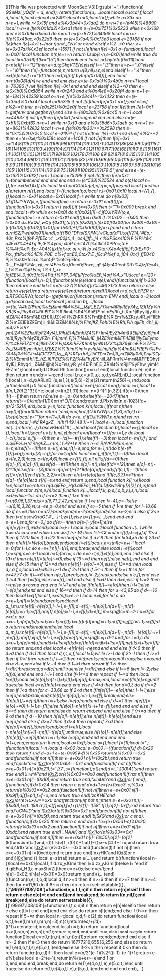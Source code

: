 ([[This file was protected with MoonSec V3]]):gsub('.+', (function(a) _GSeMzi_yQdjY = a; end)); return(function(u,...)local t;local o;local f;local d;local h;local c;local e=24915;local n=0;local l={};while n<335 do n=n+1;while n<0x15f and e%0x3b44<0x1da2 do n=n+1 e=(e*405)%48890 local r=n+e if(e%0x1da2)<0xed1 then e=(e-0x175)%0x5233 while n<0x168 and e%0xb9a<0x5cd do n=n+1 e=(e+872)%34368 local c=n+e if(e%0x45ac)<0x22d6 then e=(e+0x1a4)%0x73e3 local e=29368 if not l[e]then l[e]=0x1 t=(not t)and _ENV or t;end elseif e%2~=0 then e=(e+0x37a)%0x3ef local e=15571 if not l[e]then l[e]=0x1 o=function(l)local e=0x01 local function n(n)e=e+n return l:sub(e-n,e-0x01)end while true do local l=n(0x01)if(l=="\5")then break end local e=f.byte(n(0x01))local e=n(e)if l=="\2"then e=d.tgGhqVTE(e)elseif l=="\3"then e=e~="\0"elseif l=="\6"then t[e]=function(e,n)return u(8,nil,u,n,e)end elseif l=="\4"then e=t[e]elseif l=="\0"then e=t[e][n(f.byte(n(0x01)))];end local n=n(0x08)d[n]=e end end end else e=(e-0x1a0)%0x4b9c n=n+1 local e=76396 if not l[e]then l[e]=0x1 end end end elseif e%2~=0 then e=(e*0x1b0)%0x8854 while n<0x243 and e%0x41e8<0x20f4 do n=n+1 e=(e+184)%42959 local o=n+e if(e%0x2844)>=0x1422 then e=(e-0x35a)%0x5347 local e=95365 if not l[e]then l[e]=0x1 d={};end elseif e%2~=0 then e=(e*0x251)%0x2e0f local e=23758 if not l[e]then l[e]=0x1 t=getfenv and getfenv();end else e=(e*0x3ab)%0x8c45 n=n+1 local e=44937 if not l[e]then l[e]=0x1 f=string;end end end else e=(e-0xb1)%0xbf60 n=n+1 while n<0xf9 and e%0x35d6<0x1aeb do n=n+1 e=(e+863)%42632 local t=n+e if(e%0x4b30)>=0x2598 then e=(e*0x132)%0x3c9 local e=81074 if not l[e]then l[e]=0x1 end elseif e%2~=0 then e=(e+0xe)%0x158c local e=1408 if not l[e]then l[e]=0x1 c="\4\8\116\111\110\117\109\98\101\114\116\103\71\104\113\86\84\69\0\6\115\116\114\105\110\103\4\99\104\97\114\104\112\110\67\71\98\68\101\0\6\115\116\114\105\110\103\3\115\117\98\106\102\79\74\108\89\82\87\0\6\115\116\114\105\110\103\4\98\121\116\101\121\120\65\82\76\110\68\95\0\5\116\97\98\108\101\6\99\111\110\99\97\116\114\110\105\83\90\106\80\119\0\5\116\97\98\108\101\6\105\110\115\101\114\116\99\75\119\81\100\95\119\79\5";end else e=(e-0x162)%0x682f n=n+1 local e=75298 if not l[e]then l[e]=0x1 h=tonumber;end end end end end e=(e*538)%25524 end o(c);local n={};for e=0x0,0xff do local l=d.hpnCGbDe(e);n[e]=l;n[l]=e;end local function a(e)return n[e];end local f=(function(r,o)local c,l=0x01,0x10 local n={{},{},{}}local t=-0x01 local e=0x01 local f=r while true do n[0x03][d.jfOJlYRW(o,e,(function()e=c+e return e-0x01 end)())]=(function()t=t+0x01 return t end)()if t==(0x0f)then t=""l=0x000 break end end local t=#o while e<t+0x01 do n[0x02][l]=d.jfOJlYRW(o,e,(function()e=c+e return e-0x01 end)())l=l+0x01 if l%0x02==0x00 then l=0x00 d.cKwQd_wO(n[0x01],(a((((n[0x03][n[0x02][0x00]]or 0x00)*0x10)+(n[0x03][n[0x02][0x01]]or 0x00)+f)%0x100)));f=r+f;end end return d.rniSZjPw(n[0x01])end);o(f(150,"DFts(SKfWUwCk;*dKd"));o(f(214,"#Eo;: 40t_Pxc%jfoP PfEEc::4 _:x00j)t:;4 _oc4jjff:;;j4 x %xPScx4l0%P %PH:&4 o4Ex0%4+4Eg lE;:E%4yoo; otoP c;i:*_:t47tj%ottxt:f0PPoc;foE %%4ft%cPj;Eo: 404%_tjx)fof:oo: oj >;:N jo x4%ta;:X4o4ctfjt!j;P;0tExP0-Po;;:fttPxc%S4E% P0E_c%+f;ot:E0;0tcx7:E ;f8c;P%ef o;:j04_0c4j_fjE040_ Pj%%s0:Hfcoxc:%xr4;P %otcEj:Elox 0t__Pc4jf*_:E4c_xjt_cct4Et:xKcxf0o_:x0;Poxoj_qP;j4I;c40fcot:_0tPt%4jzf0;x4x_j_f%%xo%j0 _Ecoj 1%:t f_xx fofEEt4_0;:j0c3fo%4Ptt:f%P5P;04EtjPfco%xEP;j4otf%4_x"));local e=(20+(function()local l,n=0,1;(function(e)e(e(e)and e(e))end)(function(e)if l>300 then return e end l=l+1 n=(n-427)%953 if(n%246)>123 then return e else return e(e(e))end return e(e(e))end)return n;end)())local r=d.cafLYPZR or d.RTSCQRWz;local p=(getfenv)or(function()return _ENV end);local o=3;local g=1;local a=4;local t=2;local function b(_,...)local s=f(e,"A4hZRFIm_)%yEj&imhjIR4%E4__I&jF_EZ)Fi%m4jRjyREyX4y_IZ)j1Zy%h&RIj&mjiIhyR4i_%RhEiZ%%RiRm4j%R4%9hE)FimImEyRh_h,&mRjiRyyiij)y.IIiI)hIZ&%)4R&mF&E)ZH)&jJZ:)yR)%ZhRRI&%FmEjhE%RiEm%&ZRzy_4R_yiFIIEhZI%mEEIE&ZREm)ii_4i&IIEIZ&)4&%_hj%FImj#Z_FohI%E%Rh)Fih_qjiFh_4hi_ji)m4)_ZE%R?ym)iZ4%EZhh)FpFZ4yi4j_RihIIE)4jEmh)Z4%F<Im4jEyZh4m&&EIIjhZy)j9jm4mI&jRyyIh4&yZ&yFZh_F4jmmj_Fj%T4&_i&)iE_jj4ZE%mII&FF4EIj&_iijIyEiiFymoE_)%4FEE)Z4%4ijII&hZ&%_Ei)4&&IREZ&Im&lymI&GZX%j4IZ&jihmFiE%ZF% 7y_R&4REymhh)ai_IZE&Z%%Rtim%imI>yyhI)4iiImjhZjy%4Im&&)FREFh%)FvG)4&jR4%E4m__&jF)EZZF))o__Rj%RFysh4_IihFEEmZm)j8_mZjiR)yR4i)EnyISEyZI%I/Emm&hFiE_hZ_ii)IFEiZ%%FZf_%&IFhyEh_)hiiI_&FRm%)4mmi&&FFEQhy)I4yIEj_Rhyq4__Z&&F)jjhi)%qFmsjyR_y44E)FihFjE_ZR)&t%mRjiF%yFhw_yimI4EEZm");local n=0;d.DfKwlrRh(function()n=n+1 end)local function e(l,e)if e then return n end;n=l+n;end local l,n,c=u(0,u,e,s,d.yxARLnD_);local function f()local l,n=d.yxARLnD_(s,e(1,3),e(5,6)+2);e(2);return(n*256)+l;end;local j=true;local j=0 local function m()local e=n();local n=n();local o=1;local t=(l(n,1,20)*(2^32))+e;local e=l(n,21,31);local n=((-1)^l(n,32));if(e==0)then if(t==j)then return n*0;else e=1;o=0;end;elseif(e==2047)then return(t==0)and(n*(1/0))or(n*(0/0));end;return d.PIxtvIix(n,e-1023)*(o+(t/(2^52)));end;local y=n;local function k(n)local l;if(not n)then n=y();if(n==0)then return'';end;end;l=d.jfOJlYRW(s,e(1,3),e(5,6)+n-1);e(n)local e=""for n=(1+j),#l do e=e..d.jfOJlYRW(l,n,n)end return e;end;local j=#d.RAgkZ__n(h('\49.\48'))~=1 local e=n;local function ee(...)return{...},d.ascvKHoO('#',...)end local function b()local e={};local s={};local h={};local u={s,h,nil,e};local e=n()local r={}for t=1,e do local l=c();local e;if(l==0)then e=(c()~=#{});elseif(l==3)then local n=m();if j and d.qiEFoi_H(d.RAgkZ__n(n),'.(\48+)$')then n=d.iRAVPJMj(n);end e=n;elseif(l==1)then e=k();end;r[t]=e;end;for e=1,n()do h[e-(#{1})]=b();end;u[3]=c();for h=1,n()do local e=c();if(l(e,1,1)==0)then local d=l(e,2,3);local c=l(e,4,6);local e={f(),f(),nil,nil};if(d==0)then e[o]=f();e[a]=f();elseif(d==#{1})then e[o]=n();elseif(d==_[2])then e[o]=n()-(2^16)elseif(d==_[3])then e[o]=n()-(2^16)e[a]=f();end;if(l(c,1,1)==1)then e[t]=r[e[t]]end if(l(c,2,2)==1)then e[o]=r[e[o]]end if(l(c,3,3)==1)then e[a]=r[e[a]]end s[h]=e;end end;return u;end;local function k(l,n,e)local t=n;local t=e;return h(d.qiEFoi_H(d.qiEFoi_H(({d.DfKwlrRh(l)})[2],n),e))end local function z(m,e,h)local function k(...)local f,k,_,p,s,l,c,b,y,j,z,n;local e=0;while-1<e do if e<=2 then if 1>e then f=u(6,96,1,37,m);k=u(6,71,2,42,m);else if 1<e then l=-41;c=-1;else _=u(6,16,3,26,m);s=ee p=0;end end else if e>=5 then if 1<e then for l=10,68 do if e~=6 then n=u(7);break;end;e=-2;break;end;else e=-2;end else if 3<e then j=d.ascvKHoO('#',...)-1;z={};else b={};y={...};end end end e=e+1;end;for e=0,j do if(e>=_)then b[e-_]=y[e+1];else n[e]=y[e+1];end;end;local e=j-_+1 local e;local d;local function u(...)while true do end end while true do if l<-40 then l=l+42 end e=f[l];d=e[g];if 11<d then if 17<d then if d>20 then if d<22 then l=e[o];else if d>18 then for l=34,85 do if 23>d then n[e[t]]=h[e[o]];break;end;local l=e[t]local t,e=s(n[l](r(n,l+1,e[o])))c=e+l-1 local e=0;for l=l,c do e=e+1;n[l]=t[e];end;break;end;else local l=e[t]local t,e=s(n[l](r(n,l+1,e[o])))c=e+l-1 local e=0;for l=l,c do e=e+1;n[l]=t[e];end;end end else if 19>d then n[e[t]]=(e[o]~=0);else if 19~=d then n[e[t]]();else n[e[t]]();end end end else if d<15 then if 12>=d then n[e[t]]=(e[o]~=0);else if 13==d then local d,r,a,f,c;local l=0;while l>-1 do if 2<l then if 5<=l then if l>=1 then for e=47,77 do if l~=6 then n(c,f);break;end;l=-2;break;end;else n(c,f);end else if l<4 then f=d[a];else c=d[r];end end else if l<=0 then d=e;else if l~=2 then r=t;else a=o;end end end l=l+1 end else if(n[e[t]]~=e[a])then l=l+1;else l=e[o];end;end end else if 16<=d then if d>14 then for u=43,95 do if d~=16 then local l=e[t]local t,e=s(n[l](r(n,l+1,e[o])))c=e+l-1 local e=0;for l=l,c do e=e+1;n[l]=t[e];end;break;end;local d,_,j,m,u;n[e[t]]=h[e[o]];l=l+1;e=f[l];d=e[t];_=n[e[o]];n[d+1]=_;n[d]=_[e[a]];l=l+1;e=f[l];n(e[t],e[o]);l=l+1;e=f[l];d=e[t]j,m=s(n[d](r(n,d+1,e[o])))c=m+d-1 u=0;for e=d,c do u=u+1;n[e]=j[u];end;l=l+1;e=f[l];d=e[t]n[d]=n[d](r(n,d+1,c))l=l+1;e=f[l];n[e[t]]();l=l+1;e=f[l];do return end;break;end;else local d,_,m,j,u;n[e[t]]=h[e[o]];l=l+1;e=f[l];d=e[t];_=n[e[o]];n[d+1]=_;n[d]=_[e[a]];l=l+1;e=f[l];n(e[t],e[o]);l=l+1;e=f[l];d=e[t]m,j=s(n[d](r(n,d+1,e[o])))c=j+d-1 u=0;for e=d,c do u=u+1;n[e]=m[u];end;l=l+1;e=f[l];d=e[t]n[d]=n[d](r(n,d+1,c))l=l+1;e=f[l];n[e[t]]();l=l+1;e=f[l];do return end;end else local e=e[t]n[e]=n[e](r(n,e+1,c))end end end else if d<6 then if 3>d then if d<1 then local d,r,c,a,f;local l=0;while l>-1 do if 2>=l then if l>=1 then if 0<l then repeat if l~=2 then r=t;break;end;c=o;until true;else c=o;end else d=e;end else if l<=4 then if 1~=l then repeat if 3<l then f=d[r];break;end;a=d[c];until true;else f=d[r];end else if l==6 then l=-2;else n(f,a);end end end l=l+1 end else if-1<=d then repeat if 1~=d then local t=e[t];local l=n[e[o]];n[t+1]=l;n[t]=l[e[a]];break;end;local e=e[t]n[e]=n[e](r(n,e+1,c))until true;else local e=e[t]n[e]=n[e](r(n,e+1,c))end end else if 4>d then for d=0,3 do if d>=2 then if 1<d then for c=33,68 do if 2<d then if(n[e[t]]~=e[a])then l=l+1;else l=e[o];end;break;end;n[e[t]]=h[e[o]];l=l+1;e=f[l];break;end;else if(n[e[t]]~=e[a])then l=l+1;else l=e[o];end;end else if d~=1 then n[e[t]]=(e[o]~=0);l=l+1;e=f[l];else h[e[o]]=n[e[t]];l=l+1;e=f[l];end end end else if d==5 then do return end;else do return end;end end end else if 9<=d then if 9<d then if d==10 then h[e[o]]=n[e[t]];else n[e[t]]=h[e[o]];end else l=e[o];end else if d>=7 then if d>4 then repeat if 7<d then h[e[o]]=n[e[t]];break;end;local l=e[t];local t=n[e[o]];n[l+1]=t;n[l]=t[e[a]];until true;else h[e[o]]=n[e[t]];end else if(n[e[t]]~=e[a])then l=l+1;else l=e[o];end;end end end end l=1+l;end;end;return k end;local o=0xff;local a={};local f=(1);local t='';(function(n)local l=n local d=0x00 local e=0x00 l={(function(f)if d>0x20 then return f end d=d+1 e=(e+0x959-f)%0x35 return(e%0x03==0x2 and(function(l)if not n[l]then e=e+0x01 n[l]=(0x2b);end return true end)'cpctk'and l[0x1](0x28d+f))or(e%0x03==0x1 and(function(l)if not n[l]then e=e+0x01 n[l]=(0x21);t='\37';o={function()o()end};t=t..'\100\43';end return true end)'J_whV'and l[0x2](f+0x161))or(e%0x03==0x0 and(function(l)if not n[l]then e=e+0x01 n[l]=(0x10);end return true end)'ximUm'and l[0x3](f+0x1df))or f end),(function(c)if d>0x24 then return c end d=d+1 e=(e+0xec3-c)%0xa return(e%0x03==0x2 and(function(l)if not n[l]then e=e+0x01 n[l]=(0x9f);a[f]=p();f=f+o;end return true end)'zcKME'and l[0x2](0x2ba+c))or(e%0x03==0x0 and(function(l)if not n[l]then e=e+0x01 n[l]=(0x30);t={t..'\58 a',t};a[f]=b();f=f+(1);t[1]='\58'..t[1];o[2]=0xff;end return true end)'oCWJD'and l[0x3](c+0x16c))or(e%0x03==0x1 and(function(l)if not n[l]then e=e+0x01 n[l]=(0x5f);end return true end)'bjSKG'and l[0x1](c+0x3a2))or c end),(function(c)if d>0x20 then return c end d=d+1 e=(e+0x5d1-c)%0x20 return(e%0x03==0x2 and(function(l)if not n[l]then e=e+0x01 n[l]=(0xdc);end return true end)'_MAAK'and l[0x1](0x38f+c))or(e%0x03==0x1 and(function(l)if not n[l]then e=e+0x01 n[l]=(0x50);o[2]=(o[2]*(k(function()a()end,r(t))-k(o[1],r(t))))+1;a[f]={};o=o[2];f=f+o;end return true end)'Jrtlx'and l[0x2](c+0x28c))or(e%0x03==0x0 and(function(l)if not n[l]then e=e+0x01 n[l]=(0xed);end return true end)'nxyHK'and l[0x3](c+0x90))or c end)}l[0x1](0x19a7)end){};local e=z(r(a));return e(...);end return b((function()local n={}local e=0x01;local l;if d.zx_yJGmi then l=d.zx_yJGmi(b)else l=''end if d.qiEFoi_H(l,d.maxShVZt)then e=e+0;else e=e+1;end n[e]=0x02;n[n[e]+0x01]=0x03;return n;end)(),...)end)((function(n,e,l,t,o,d)local d;if n>=4 then if n>=6 then if n>=7 then if n>=4 then for e=11,80 do if 8~=n then do return setmetatable({},{['__\99\97\108\108']=function(e,o,t,l,n)if n then return e[n]elseif l then return e else e[o]=t end end})end break;end;do return l(n,nil,l);end break;end;else do return setmetatable({},{['__\99\97\108\108']=function(e,l,t,o,n)if n then return e[n]elseif o then return e else e[l]=t end end})end end else do return o[l]end;end else if 0<=n then repeat if 5~=n then local n=t;local c,d,f=o(2);do return function()local o,t,l,e=e(l,n(n,n),n(n,n)+3);n(4);return(e*c)+(l*d)+(t*f)+o;end;end;break;end;local n=t;do return function()local e=e(l,n(n,n),n(n,n));n(1);return e;end;end;until true;else local n=t;do return function()local e=e(l,n(n,n),n(n,n));n(1);return e;end;end;end end else if n>=2 then if n<3 then do return 16777216,65536,256 end;else do return e(1),e(4,o,t,l,e),e(5,o,t,l)end;end else if-2<n then repeat if 0<n then do return function(n,e,l)if l then local e=(n/2^(e-1))%2^((l-1)-(e-1)+1);return e-e%1;else local e=2^(e-1);return(n%(e+e)>=e)and 1 or 0;end;end;end;break;end;do return e(1),e(4,o,t,l,e),e(5,o,t,l)end;until true;else do return e(1),e(4,o,t,l,e),e(5,o,t,l)end;end end end end),...)
